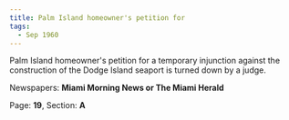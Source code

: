 ```yaml
---  
title: Palm Island homeowner's petition for  
tags:  
  - Sep 1960  
---  
```

  
Palm Island homeowner's petition for a temporary injunction against the construction of the Dodge Island seaport is turned down by a judge.  
  
Newspapers: **Miami Morning News or The Miami Herald**  
  
Page: **19**, Section: **A** 
